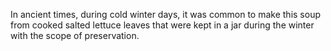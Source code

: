 In ancient times, during cold winter days, it was common to make this soup from cooked salted lettuce leaves that were kept in a jar during the winter with the scope of preservation.